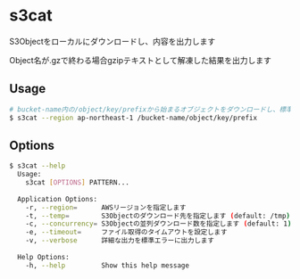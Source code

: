 s3cat
=====

S3Objectをローカルにダウンロードし、内容を出力します

Object名が.gzで終わる場合gzipテキストとして解凍した結果を出力します

## Usage

```bash
# bucket-name内の/object/key/prefixから始まるオブジェクトをダウンロードし、標準出力に書き出します
$ s3cat --region ap-northeast-1 /bucket-name/object/key/prefix
```

## Options

```bash
$ s3cat --help
  Usage:
    s3cat [OPTIONS] PATTERN...
  
  Application Options:
    -r, --region=      AWSリージョンを指定します
    -t, --temp=        S3Objectのダウンロード先を指定します (default: /tmp)
    -c, --concurrency= S3Objectの並列ダウンロード数を指定します (default: 1)
    -e, --timeout=     ファイル取得のタイムアウトを設定します
    -v, --verbose      詳細な出力を標準エラーに出力します
  
  Help Options:
    -h, --help         Show this help message
```
